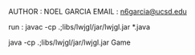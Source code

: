 AUTHOR : NOEL GARCIA
EMAIL : n6garcia@ucsd.edu

run :
javac -cp .;libs/lwjgl/jar/lwjgl.jar *.java

java -cp .;libs/lwjgl/jar/lwjgl.jar Game
